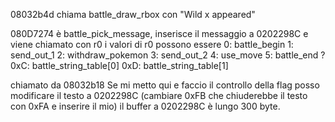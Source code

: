 08032b4d chiama battle_draw_rbox con "Wild x appeared"

080D7274 è battle_pick_message, inserisce il messaggio a 0202298C e viene chiamato con r0
i valori di r0 possono essere
0: battle_begin
1: send_out_1
2: withdraw_pokemon
3: send_out_2
4: use_move
5: battle_end
?
0xC: battle_string_table[0]
0xD: battle_string_table[1]

chiamato da 08032b18
Se mi metto qui e faccio il controllo della flag posso modificare il testo a 0202298C (cambiare 0xFB che chiuderebbe il testo con 0xFA e inserire il mio)
il buffer a 0202298C è lungo 300 byte.
